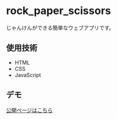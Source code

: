 # rock_paper_scissors
じゃんけんができる簡単なウェブアプリです。

## 使用技術
- HTML
- CSS
- JavaScript

## デモ
[公開ページはこちら](https://chisato-kikuno.github.io/rock_paper_scissors/)
